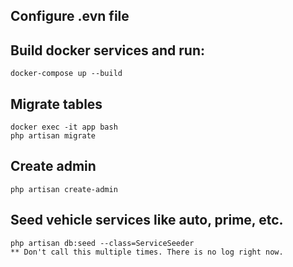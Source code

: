 ## Configure .evn file

## Build docker services and run:
```
docker-compose up --build
```

## Migrate tables
```
docker exec -it app bash
php artisan migrate
```

## Create admin
```
php artisan create-admin
```

## Seed vehicle services like auto, prime, etc.
```
php artisan db:seed --class=ServiceSeeder
** Don't call this multiple times. There is no log right now.
```